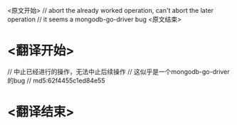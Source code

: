 
<原文开始>
	// abort the already worked operation, can't abort the later operation
	// it seems a mongodb-go-driver bug
<原文结束>

# <翻译开始>
// 中止已经进行的操作，无法中止后续操作 // 这似乎是一个mongodb-go-driver的bug
// md5:62f4455c1ed84e55
# <翻译结束>

